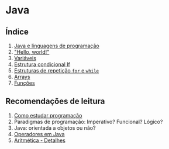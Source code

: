 Java
====

Índice
------

1. [Java e linguagens de programação](01-java-and-langs.md)
2. ["Hello, world!"](02-hello-java.md)
3. [Variáveis](03-variables.md)
4. [Estrutura condicional If](04-if.md)
5. [Estruturas de repetição `for` e `while`](05-for-while.md)
6. [Arrays](06-arrays.md)
7. [Funções](07-functions.md)

Recomendações de leitura
------------------------

1. [Como estudar programação](/general/how-to-study.md)
2. Paradigmas de programação: Imperativo? Funcional? Lógico?
3. Java: orientada a objetos ou não?
4. [Operadores em Java](/langs/java/operators.md)
5. [Aritmética - Detalhes](/langs/java/arithmetic-details.md)
